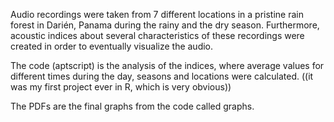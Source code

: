 Audio recordings were taken from 7 different locations in a pristine rain forest in Darién, Panama during the rainy and the dry season.
Furthermore, acoustic indices about several characteristics of these recordings were created in order to eventually visualize the audio.

The code (aptscript) is the analysis of the indices, where average values for different times during the day, seasons and locations were calculated. 
((it was my first project ever in R, which is very obvious))

The PDFs are the final graphs from the code called graphs.
